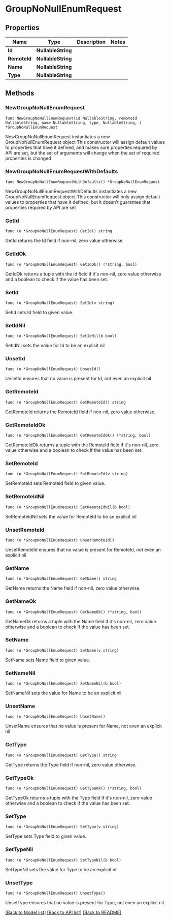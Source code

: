 # GroupNoNullEnumRequest

## Properties

Name | Type | Description | Notes
------------ | ------------- | ------------- | -------------
**Id** | **NullableString** |  | 
**RemoteId** | **NullableString** |  | 
**Name** | **NullableString** |  | 
**Type** | **NullableString** |  | 

## Methods

### NewGroupNoNullEnumRequest

`func NewGroupNoNullEnumRequest(id NullableString, remoteId NullableString, name NullableString, type_ NullableString, ) *GroupNoNullEnumRequest`

NewGroupNoNullEnumRequest instantiates a new GroupNoNullEnumRequest object
This constructor will assign default values to properties that have it defined,
and makes sure properties required by API are set, but the set of arguments
will change when the set of required properties is changed

### NewGroupNoNullEnumRequestWithDefaults

`func NewGroupNoNullEnumRequestWithDefaults() *GroupNoNullEnumRequest`

NewGroupNoNullEnumRequestWithDefaults instantiates a new GroupNoNullEnumRequest object
This constructor will only assign default values to properties that have it defined,
but it doesn't guarantee that properties required by API are set

### GetId

`func (o *GroupNoNullEnumRequest) GetId() string`

GetId returns the Id field if non-nil, zero value otherwise.

### GetIdOk

`func (o *GroupNoNullEnumRequest) GetIdOk() (*string, bool)`

GetIdOk returns a tuple with the Id field if it's non-nil, zero value otherwise
and a boolean to check if the value has been set.

### SetId

`func (o *GroupNoNullEnumRequest) SetId(v string)`

SetId sets Id field to given value.


### SetIdNil

`func (o *GroupNoNullEnumRequest) SetIdNil(b bool)`

 SetIdNil sets the value for Id to be an explicit nil

### UnsetId
`func (o *GroupNoNullEnumRequest) UnsetId()`

UnsetId ensures that no value is present for Id, not even an explicit nil
### GetRemoteId

`func (o *GroupNoNullEnumRequest) GetRemoteId() string`

GetRemoteId returns the RemoteId field if non-nil, zero value otherwise.

### GetRemoteIdOk

`func (o *GroupNoNullEnumRequest) GetRemoteIdOk() (*string, bool)`

GetRemoteIdOk returns a tuple with the RemoteId field if it's non-nil, zero value otherwise
and a boolean to check if the value has been set.

### SetRemoteId

`func (o *GroupNoNullEnumRequest) SetRemoteId(v string)`

SetRemoteId sets RemoteId field to given value.


### SetRemoteIdNil

`func (o *GroupNoNullEnumRequest) SetRemoteIdNil(b bool)`

 SetRemoteIdNil sets the value for RemoteId to be an explicit nil

### UnsetRemoteId
`func (o *GroupNoNullEnumRequest) UnsetRemoteId()`

UnsetRemoteId ensures that no value is present for RemoteId, not even an explicit nil
### GetName

`func (o *GroupNoNullEnumRequest) GetName() string`

GetName returns the Name field if non-nil, zero value otherwise.

### GetNameOk

`func (o *GroupNoNullEnumRequest) GetNameOk() (*string, bool)`

GetNameOk returns a tuple with the Name field if it's non-nil, zero value otherwise
and a boolean to check if the value has been set.

### SetName

`func (o *GroupNoNullEnumRequest) SetName(v string)`

SetName sets Name field to given value.


### SetNameNil

`func (o *GroupNoNullEnumRequest) SetNameNil(b bool)`

 SetNameNil sets the value for Name to be an explicit nil

### UnsetName
`func (o *GroupNoNullEnumRequest) UnsetName()`

UnsetName ensures that no value is present for Name, not even an explicit nil
### GetType

`func (o *GroupNoNullEnumRequest) GetType() string`

GetType returns the Type field if non-nil, zero value otherwise.

### GetTypeOk

`func (o *GroupNoNullEnumRequest) GetTypeOk() (*string, bool)`

GetTypeOk returns a tuple with the Type field if it's non-nil, zero value otherwise
and a boolean to check if the value has been set.

### SetType

`func (o *GroupNoNullEnumRequest) SetType(v string)`

SetType sets Type field to given value.


### SetTypeNil

`func (o *GroupNoNullEnumRequest) SetTypeNil(b bool)`

 SetTypeNil sets the value for Type to be an explicit nil

### UnsetType
`func (o *GroupNoNullEnumRequest) UnsetType()`

UnsetType ensures that no value is present for Type, not even an explicit nil

[[Back to Model list]](../README.md#documentation-for-models) [[Back to API list]](../README.md#documentation-for-api-endpoints) [[Back to README]](../README.md)


